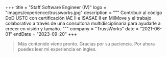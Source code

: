+++
title = "Staff Software Engineer (IV)"
logo = "images/experience/trussworks.jpg"
description = """
Contribuir al código DoD USTC con certificación IAE II e ISASAE II en MilMove y
el trabajo colaborativo a través de una consultoría multidisciplinaria para
ayudarle a crecer en visión y tamaño.
"""
company = "TrussWorks"
date = "2021-06-01"
endDate = "2023-09-20"
+++

> Más contenido viene pronto. Gracias por su paciencia. Por ahora puedes leer mi
> experiencia en ingles.
